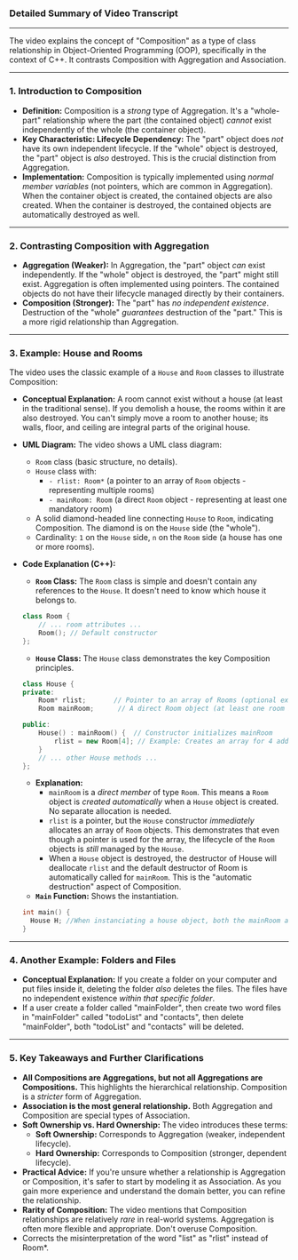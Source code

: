 ### **Detailed Summary of Video Transcript**

---

The video explains the concept of "Composition" as a type of class relationship in Object-Oriented Programming (OOP), specifically in the context of C++. It contrasts Composition with Aggregation and Association.

---

### **1. Introduction to Composition**

- **Definition:** Composition is a _strong_ type of Aggregation. It's a "whole-part" relationship where the part (the contained object) _cannot_ exist independently of the whole (the container object).
- **Key Characteristic: Lifecycle Dependency:** The "part" object does _not_ have its own independent lifecycle. If the "whole" object is destroyed, the "part" object is _also_ destroyed. This is the crucial distinction from Aggregation.
- **Implementation:** Composition is typically implemented using _normal member variables_ (not pointers, which are common in Aggregation). When the container object is created, the contained objects are also created. When the container is destroyed, the contained objects are automatically destroyed as well.

---

### **2. Contrasting Composition with Aggregation**

- **Aggregation (Weaker):** In Aggregation, the "part" object _can_ exist independently. If the "whole" object is destroyed, the "part" might still exist. Aggregation is often implemented using pointers. The contained objects do not have their lifecycle managed directly by their containers.
- **Composition (Stronger):** The "part" has _no independent existence_. Destruction of the "whole" _guarantees_ destruction of the "part." This is a more rigid relationship than Aggregation.

---

### **3. Example: House and Rooms**

The video uses the classic example of a `House` and `Room` classes to illustrate Composition:

- **Conceptual Explanation:** A room cannot exist without a house (at least in the traditional sense). If you demolish a house, the rooms within it are also destroyed. You can't simply move a room to another house; its walls, floor, and ceiling are integral parts of the original house.
- **UML Diagram:** The video shows a UML class diagram:

  - `Room` class (basic structure, no details).
  - `House` class with:
    - `- rlist: Room*` (a pointer to an array of `Room` objects - representing multiple rooms)
    - `- mainRoom: Room` (a direct `Room` object - representing at least one mandatory room)
  - A solid diamond-headed line connecting `House` to `Room`, indicating Composition. The diamond is on the `House` side (the "whole").
  - Cardinality: `1` on the `House` side, `n` on the `Room` side (a house has one or more rooms).

- **Code Explanation (C++):**

  - **`Room` Class:** The `Room` class is simple and doesn't contain any references to the `House`. It doesn't need to know which house it belongs to.

  ```c++
  class Room {
      // ... room attributes ...
      Room(); // Default constructor
  };
  ```

  - **`House` Class:** The `House` class demonstrates the key Composition principles.

  ```c++
  class House {
  private:
      Room* rlist;       // Pointer to an array of Rooms (optional extra rooms)
      Room mainRoom;      // A direct Room object (at least one room is required)

  public:
      House() : mainRoom() {  // Constructor initializes mainRoom
          rlist = new Room[4]; // Example: Creates an array for 4 additional rooms
      }
      // ... other House methods ...
  };
  ```

  - **Explanation:**
    - `mainRoom` is a _direct member_ of type `Room`. This means a `Room` object is _created automatically_ when a `House` object is created. No separate allocation is needed.
    - `rlist` is a pointer, but the `House` constructor _immediately_ allocates an array of `Room` objects. This demonstrates that even though a pointer is used for the array, the lifecycle of the `Room` objects is _still_ managed by the `House`.
    - When a `House` object is destroyed, the destructor of House will deallocate `rlist` and the default destructor of Room is automatically called for `mainRoom`. This is the "automatic destruction" aspect of Composition.
  - **`Main` Function:** Shows the instantiation.

  ```c++
  int main() {
    House H; //When instanciating a house object, both the mainRoom and rlist are initiated.
  }
  ```

---

### **4. Another Example: Folders and Files**

- **Conceptual Explanation:** If you create a folder on your computer and put files inside it, deleting the folder _also_ deletes the files. The files have no independent existence _within that specific folder_.
- If a user create a folder called "mainFolder", then create two word files in "mainFolder" called "todoList" and "contacts", then delete "mainFolder", both "todoList" and "contacts" will be deleted.

---

### **5. Key Takeaways and Further Clarifications**

- **All Compositions are Aggregations, but not all Aggregations are Compositions.** This highlights the hierarchical relationship. Composition is a _stricter_ form of Aggregation.
- **Association is the most general relationship.** Both Aggregation and Composition are special types of Association.
- **Soft Ownership vs. Hard Ownership:** The video introduces these terms:
  - **Soft Ownership:** Corresponds to Aggregation (weaker, independent lifecycle).
  - **Hard Ownership:** Corresponds to Composition (stronger, dependent lifecycle).
- **Practical Advice:** If you're unsure whether a relationship is Aggregation or Composition, it's safer to start by modeling it as Association. As you gain more experience and understand the domain better, you can refine the relationship.
- **Rarity of Composition:** The video mentions that Composition relationships are relatively _rare_ in real-world systems. Aggregation is often more flexible and appropriate. Don't overuse Composition.
- Corrects the misinterpretation of the word "list" as "rlist" instead of Room\*.
